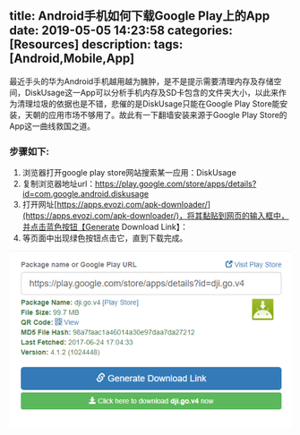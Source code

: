 title: Android手机如何下载Google Play上的App
date: 2019-05-05 14:23:58
categories: [Resources]
description:
tags: [Android,Mobile,App]
---

最近手头的华为Android手机越用越为臃肿，是不是提示需要清理内存及存储空间，DiskUsage这一App可以分析手机内存及SD卡包含的文件夹大小，以此来作为清理垃圾的依据也是不错，悲催的是DiskUsage只能在Google Play Store能安装，天朝的应用市场不够用了。故此有一下翻墙安装来源于Google Play Store的App这一曲线救国之道。

### 步骤如下:

1. 浏览器打开google play store网站搜索某一应用：DiskUsage
2. 复制浏览器地址url：https://play.google.com/store/apps/details?id=com.google.android.diskusage
3. 打开网址[https://apps.evozi.com/apk-downloader/](https://apps.evozi.com/apk-downloader/)，将其黏贴到网页的输入框中，并点击蓝色按钮【Generate Download Link】：
4. 等页面中出现绿色按钮点击它，直到下载完成。

![download app from google play store](https://raw.githubusercontent.com/sunblognuke/resources/master/hexo/google-play-store-app.png)


